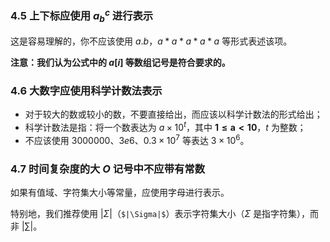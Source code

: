 ### 4.5 上下标应使用 $a _ {b} ^ {c}$ 进行表示

这是容易理解的，你不应该使用 $a.b$，$a*a*a*a*a$ 等形式表述该项。

**注意：我们认为公式中的 $a[i]$ 等数组记号是符合要求的。**

### 4.6 大数字应使用科学计数法表示

- 对于较大的数或较小的数，不要直接给出，而应该以科学计数法的形式给出；
- 科学计数法是指：将一个数表达为 $a\times 10^t$，其中 $\boldsymbol{1\le a<10}$，$t$ 为整数；
- 不应该使用 $3000000$、$3e6$、$0.3\times 10^7$ 等表达 $3\times 10^6$。

### 4.7 时间复杂度的大 $O$ 记号中不应带有常数

如果有值域、字符集大小等常量，应使用字母进行表示。

特别地，我们推荐使用 $|\Sigma|$（`$|\Sigma|$`）表示字符集大小（$\Sigma$ 是指字符集），而非 $\left|\sum\right|$。